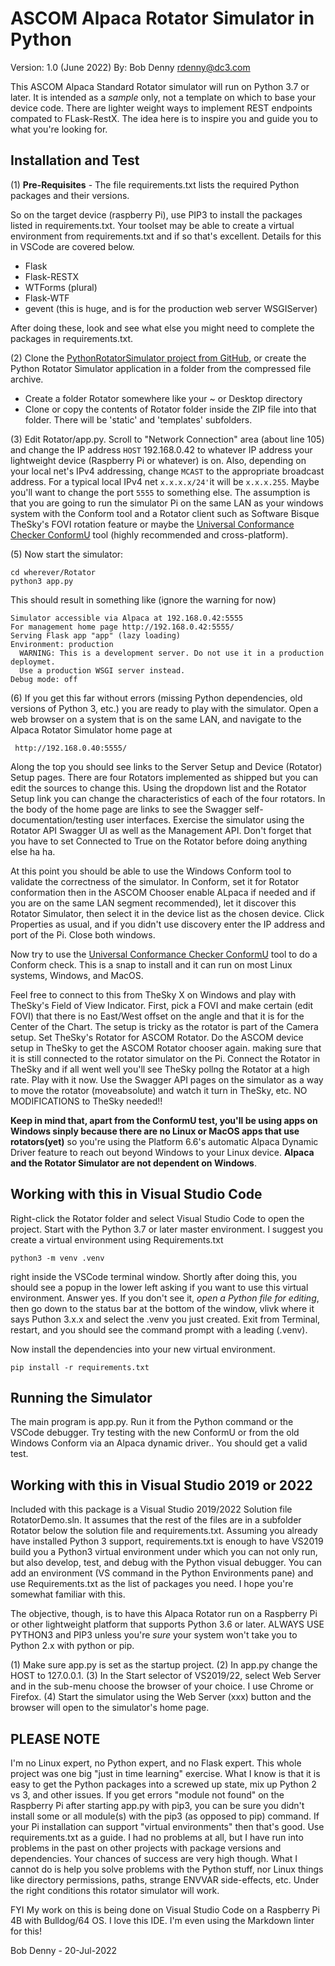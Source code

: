 ASCOM Alpaca Rotator Simulator in Python
========================================

Version: 1.0 (June 2022)
By: Bob Denny <rdenny@dc3.com>

This ASCOM Alpaca Standard Rotator simulator will run on Python 3.7 or later. It is intended as a *sample* only, not a template on which to base your  device code. There are lighter weight ways to implement REST endpoints compated to FLask-RestX. The idea here is to inspire you and guide you to what you're looking for.

Installation and Test
---------------------

(1) **Pre-Requisites** - The file requirements.txt lists the required Python packages and their versions.

So on the target device (raspberry Pi), use PIP3 to install the packages listed in requirements.txt. Your toolset may be able to create a virtual environment from requirements.txt and if so that's excellent. Details for this in VSCode are covered below.

* Flask
* Flask-RESTX
* WTForms (plural)
* Flask-WTF
* gevent (this is huge, and is for the production web server WSGIServer)

After doing these, look and see what else you might need to complete the packages in requirements.txt.

(2) Clone the [PythonRotatorSimulator project from GitHub](https://github.com/BobDenny/PythonRotatorSimulator), or create the Python Rotator Simulator application in a folder from the compressed file archive.

* Create a folder Rotator somewhere like your ~ or Desktop directory
* Clone or copy the contents of Rotator folder inside the ZIP file into that folder. There  will be 'static' and 'templates' subfolders.

(3) Edit Rotator/app.py. Scroll to "Network Connection" area (about line 105) and change the IP address `HOST` 192.168.0.42 to whatever IP address your lightweight device (Raspberry Pi or whatever) is on. Also, depending on your local net's IPv4 addressing, change `MCAST` to the appropriate broadcast address. For a typical local IPv4 net `x.x.x.x/24'`it will be `x.x.x.255`. Maybe you'll want to change the port `5555` to something else. The assumption is that you are going to run the simulator Pi on the same LAN as your windows system with the Conform tool and a Rotator client such as Software Bisque TheSky's FOVI rotation feature or maybe the [Universal Conformance Checker ConformU](https://github.com/ASCOMInitiative/ConformU/releases) tool (highly recommended and cross-platform).

(5) Now start the simulator:

    cd wherever/Rotator
    python3 app.py

This should result in something like (ignore the warning for now)

    Simulator accessible via Alpaca at 192.168.0.42:5555
    For management home page http://192.168.0.42:5555/
    Serving Flask app "app" (lazy loading)
    Environment: production
      WARNING: This is a development server. Do not use it in a production deploymet.
      Use a production WSGI server instead.
    Debug mode: off 

 (6) If you get this far without errors (missing Python dependencies, old versions of Python 3, etc.) you are ready to play with the simulator. Open a web browser on a system that is on the same LAN, and navigate to the Alpaca Rotator Simulator home page at

     http://192.168.0.40:5555/

Along the top you should see links to the Server Setup and Device (Rotator) Setup pages. There are four Rotators implemented as shipped but you can edit the sources to change this. Using the dropdown list and the Rotator Setup link you can change the characteristics of each of the four rotators. In the body of the home page are links to see the Swagger self-documentation/testing user interfaces. Exercise the simulator using the Rotator API Swagger UI as well as the Management API. Don't forget that you have to set Connected to True on the Rotator before doing anything else ha ha.

At this point you should be able to use the Windows Conform tool to validate the correctness of the simulator. In Conform, set it for Rotator conformation then in the ASCOM Chooser enable ALpaca if needed and if you are on the same LAN segment recommended), let it discover this Rotator Simulator, then select it in the device list as the chosen device. Click Properties as usual, and if you didn't use discovery enter the IP address and port of the Pi. Close both windows.

Now try to use the [Universal Conformance Checker ConformU](https://github.com/ASCOMInitiative/ConformU/releases) tool to do a Conform check. This is a snap to install and it can run on most Linux systems, Windows, and MacOS.

Feel free to connect to this from TheSky X on Windows and play with TheSky's Field of View Indicator. First, pick a FOVI and make certain (edit FOVI) that there is no East/West offset on the angle and that it is for the Center of the Chart. The setup is tricky as the rotator is part of the Camera setup. Set TheSky's Rotator for ASCOM Rotator. Do the ASCOM device setup in TheSky to get the ASCOM Rotator chooser again. making sure that it is still connected to the rotator simulator on the Pi. Connect the Rotator in TheSky and if all went well you'll see TheSky pollng the Rotator at a high rate. Play with it now. Use the Swagger API pages on the simulator as a way to move the rotator (moveabsolute) and watch it turn in TheSky, etc. NO MODIFICATIONS to TheSky needed!!

**Keep in mind that, apart from the ConformU test, you'll be using apps on Windows sinply because there are no Linux or MacOS apps that use rotators(yet)** so you're using the Platform 6.6's automatic Alpaca Dynamic Driver feature to reach out beyond Windows to your Linux device. **Alpaca and the Rotator Simulator are not dependent on Windows**.

Working with this in Visual Studio Code
---------------------------------------

Right-click the Rotator folder and select Visual Studio Code to open the project. Start with the Python 3.7 or later master environment. I suggest you create a virtual environment using Requirements.txt

    python3 -m venv .venv

right inside the VSCode terminal window. Shortly after doing this, you should see a popup in the lower left asking if you want to use this virtual environment. Answer yes. If you don't see it, *open a Python file for editing*, then go down to the status bar at the bottom of the window, vlivk where it says Puthon 3.x.x and select the .venv you just created. Exit from Terminal, restart, and you should see the command prompt with a leading (.venv).

Now install the dependencies into your new virtual environment.

    pip install -r requirements.txt

Running the Simulator
---------------------

The main program is app.py. Run it from the Python command or the VSCode debugger. Try testing with the new ConformU or from the old Windows Conform via an Alpaca dynamic driver.. You should get a valid test.

Working with this in Visual Studio 2019 or 2022
-----------------------------------------------

Included with this package is a Visual Studio 2019/2022  Solution file RotatorDemo.sln. It assumes that the rest of the files are in a subfolder Rotator below the solution file and requirements.txt. Assuming you already have installed Python 3 support, requirements.txt is enough to have VS2019 build you a Python3 virtual environment under which you can not only run, but also develop, test, and debug with the Python visual debugger. You can add an environment (VS command in the Python Environments pane) and use Requirements.txt as the list of packages you need. I hope you're somewhat familiar with this.

The objective, though, is to have this Alpaca Rotator run on a Raspberry Pi or other lightweight platform that supports Python 3.6 or later. ALWAYS USE PYTHON3 and PIP3 unless you're *sure* your system won't take you to Python 2.x with python or pip.

(1) Make sure app.py is set as the startup project.
(2) In app.py change the HOST to 127.0.0.1.
(3) In the Start selector of VS2019/22, select Web Server and in the sub-menu choose the browser of your choice. I use Chrome or Firefox.
(4) Start the simulator using the Web Server (xxx) button and the browser will open to the simulator's home page.

PLEASE NOTE
-----------

I'm no Linux expert, no Python expert, and no Flask expert. This whole project was one big "just in time learning" exercise. What I know is that it is easy to get the Python packages into a screwed up state, mix up Python 2 vs 3, and other issues. If you get errors "module not found" on the Raspberry Pi after starting app.py with pip3, you can be sure you didn't install some or all module(s) with the pip3  (as opposed to pip) command. If your Pi installation can support "virtual environments" then that's good. Use requirements.txt as a guide. I had no problems at all, but I have run into problems in the past on other projects with package versions and dependencies. Your chances of success are very high though. What I cannot do is help you solve problems with the Python stuff, nor Linux things like directory permissions, paths, strange ENVVAR side-effects, etc. Under the right conditions this rotator simulator will work.

FYI My work on this is being done on Visual Studio Code on a Raspberry Pi 4B with Bulldog/64 OS. I love this IDE. I'm even using the Markdown linter for this!

  Bob Denny - 20-Jul-2022
